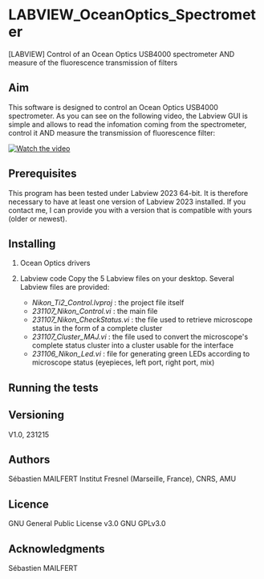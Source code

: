 # LABVIEW_OceanOptics_Spectrometer
[LABVIEW] Control of an Ocean Optics USB4000 spectrometer AND measure of the fluorescence transmission of filters

## Aim
This software is designed to control an Ocean Optics USB4000 spectrometer.
As you can see on the following video, the Labview GUI is simple and allows to read the infomation coming from the spectrometer, control it AND measure the transmission of fluorescence filter:

[![Watch the video](https://github.com/MAILFERT-Sebastien/LABVIEW-Nikon-Ti2-microscope-control/blob/main/Images/Labview_Nikon_Ti2_Control.png)](https://youtu.be/x3z7vbhCzYc)


## Prerequisites
This program has been tested under Labview 2023 64-bit. It is therefore necessary to have at least one version of Labview 2023 installed. If you contact me, I can provide you with a version that is compatible with yours (older or newest).


## Installing

1. Ocean Optics drivers
   
      
2. Labview code
      Copy the 5 Labview files on your desktop. Several Labview files are provided:
      <ul>
      <li> <i>Nikon_Ti2_Control.lvproj</i> : the project file itself</li>
      <li> <i>231107_Nikon_Control.vi</i> : the main file</li>
      <li> <i>231107_Nikon_CheckStatus.vi</i> : the file used to retrieve microscope status in the form of a complete cluster</li>
      <li> <i>231107_Cluster_MAJ.vi</i> : the file used to convert the microscope's complete status cluster into a cluster usable for the interface</li>
      <li> <i>231106_Nikon_Led.vi</i> : file for generating green LEDs according to microscope status (eyepieces, left port, right port, mix)</li>
      </ul>

## Running the tests


## Versioning

V1.0, 231215

## Authors
Sébastien MAILFERT
Institut Fresnel (Marseille, France), CNRS, AMU

## Licence
GNU General Public License v3.0
GNU GPLv3.0

## Acknowledgments
Sébastien MAILFERT
